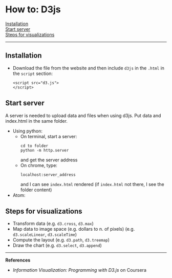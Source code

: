 # How to: D3js

[Installation](#Installation)  
[Start server](#Start_server)  
[Steps for visualizations](#Steps_for_visualizations)


--- 

## Installation  
- Download the file from the website and then include `d3js` in the `.html` in the `script` section:  
  ```
  <script src="d3.js">  
  </script>
  ```  
  
## Start server  
A server is needed to upload data and files when using d3js. Put data and index.html in the same folder.  
- Using python:   
  - On terminal, start a server: 
    ```
    cd to folder  
    python -m http.server 
    ```  
    and get the server address 
  - On chrome, type:  
    ```
    localhost:server_address
    ```  
    and I can see `index.html` rendered (if `index.html` not there, I see the folder content)  
- Atom: 

## Steps for visualizations  
- Transform data  (e.g. `d3.cross`, `d3.max`)
- Map data to image space (e.g. dollars to n. of pixels)  (e.g. `d3.scaleLinear`, `d3.scaleTime`)
- Compute the layout  (e.g. `d3.path`, `d3.treemap`)
- Draw the chart (e.g. `d3.select`, `d3.append`)


---

**References**  
- *Information Visualization: Programming with D3.js* on Coursera  
 
